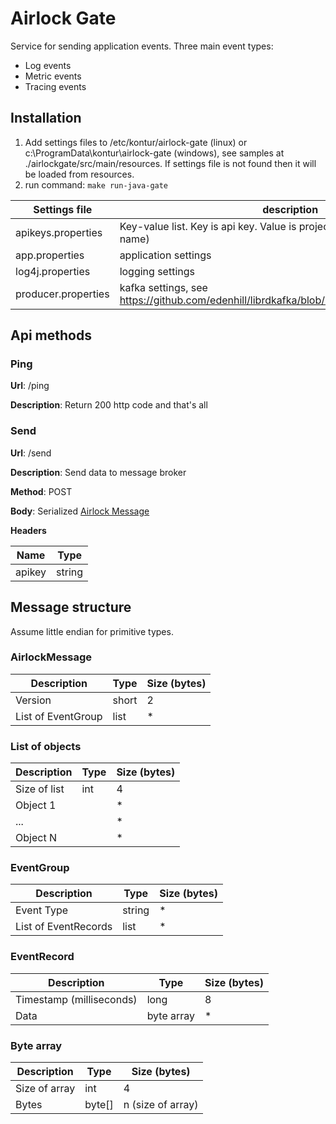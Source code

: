 # Airlock Gate
Service for sending application events.
Three main event types:

 - Log events
 - Metric events
 - Tracing events

## Installation

1. Add settings files to /etc/kontur/airlock-gate (linux) or c:\ProgramData\kontur\airlock-gate (windows), see samples at ./airlockgate/src/main/resources. If settings file is not found then it will be loaded from resources.    
2. run command: `make run-java-gate`

Settings file | description
--------| -----
apikeys.properties | Key-value list. Key is api key. Value is project name (used for topic name)
app.properties | application settings
log4j.properties | logging settings
producer.properties | kafka settings, see https://github.com/edenhill/librdkafka/blob/master/CONFIGURATION.md

## Api methods

### Ping
**Url**: /ping

**Description**: Return 200 http code and that's all

### Send

**Url**: /send

**Description**: Send data to message broker

**Method**: POST

**Body**: Serialized [Airlock Message](#airlockmessage)

**Headers**

Name        | Type  |
------------|-------|
apikey      | string|


## Message structure

Assume little endian for primitive types.

### AirlockMessage
Description        | Type  | Size (bytes)
-------------------|-------|------
Version            | short | 2
List of EventGroup | list  | *

### List of objects
Description        | Type  | Size (bytes)
-------------------|-------|------
Size of list       | int   | 4
Object 1           |       | *
...                |       | *
Object N           |       | *

### EventGroup
Description          | Type   | Size (bytes)
---------------------|--------|------
Event Type           | string | *
List of EventRecords | list   | *

### EventRecord
Description              | Type  | Size (bytes)
-------------------------|-------|------
Timestamp (milliseconds) | long  | 8
Data                     | byte array| *

### Byte array
Description        | Type  | Size (bytes)
-------------------|-------|------
Size of array      | int   | 4
Bytes              | byte[]| n (size of array)


